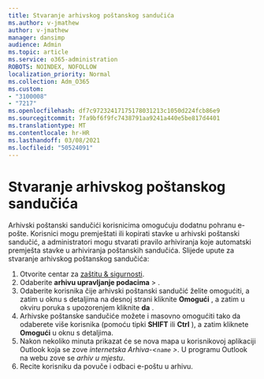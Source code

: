 ```yaml
---
title: Stvaranje arhivskog poštanskog sandučića
ms.author: v-jmathew
author: v-jmathew
manager: dansimp
audience: Admin
ms.topic: article
ms.service: o365-administration
ROBOTS: NOINDEX, NOFOLLOW
localization_priority: Normal
ms.collection: Adm_O365
ms.custom:
- "3100008"
- "7217"
ms.openlocfilehash: df7c97232417175178031213c1050d224fcb86e9
ms.sourcegitcommit: 7fa9bf6f9fc7438791aa9241a440e5be817d4401
ms.translationtype: MT
ms.contentlocale: hr-HR
ms.lasthandoff: 03/08/2021
ms.locfileid: "50524091"
---
```

# <a name="create-an-archive-mailbox"></a>Stvaranje arhivskog poštanskog sandučića

Arhivski poštanski sandučići korisnicima omogućuju dodatnu pohranu e-pošte. Korisnici mogu premještati ili kopirati stavke u arhivski poštanski sandučić, a administratori mogu stvarati pravilo arhiviranja koje automatski premješta stavke u arhiviranja poštanskih sandučića. Slijede upute za stvaranje arhivskog poštanskog sandučića:

1. Otvorite centar za [zaštitu & sigurnosti]( https://go.microsoft.com/fwlink/p/?linkid=2077143).
2. Odaberite **arhivu upravljanje podacima**  >  .
3. Odaberite korisnika čije arhivski poštanski sandučić želite omogućiti, a zatim u oknu s detaljima na desnoj strani kliknite **Omogući** , a zatim u okviru poruka s upozorenjem kliknite **da** .
4. Arhivske poštanske sandučiće možete i masovno omogućiti tako da odaberete više korisnika (pomoću tipki **SHIFT** ili **Ctrl** ), a zatim kliknete **Omogući** u oknu s detaljima.
5. Nakon nekoliko minuta prikazat će se nova mapa u korisnikovoj aplikaciji Outlook koja se zove *internetska Arhiva-<`name` >*. U programu Outlook na webu zove se *arhiv u mjestu*.
6. Recite korisniku da povuče i odbaci e-poštu u arhivu.
